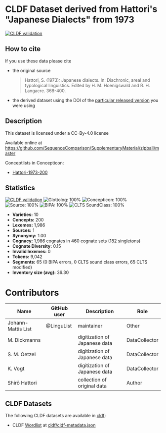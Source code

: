 # CLDF Dataset derived from Hattori's "Japanese Dialects" from 1973

[![CLDF validation](https://github.com/sequencecomparison/hattorijaponic/workflows/CLDF-validation/badge.svg)](https://github.com/sequencecomparison/hattorijaponic/actions?query=workflow%3ACLDF-validation)

## How to cite

If you use these data please cite
- the original source
  > Hattori, S. (1973): Japanese dialects. In: Diachronic, areal and typological linguistics. Edited by H. M. Hoenigswald and R. H. Langacre. 368-400.
- the derived dataset using the DOI of the [particular released version](../../releases/) you were using

## Description


This dataset is licensed under a CC-By-4.0 license

Available online at https://github.com/SequenceComparison/SupplementaryMaterial/zipball/master


Conceptlists in Concepticon:
- [Hattori-1973-200](https://concepticon.clld.org/contributions/Hattori-1973-200)
## Statistics


[![CLDF validation](https://github.com/sequencecomparison/hattorijaponic/workflows/CLDF-validation/badge.svg)](https://github.com/sequencecomparison/hattorijaponic/actions?query=workflow%3ACLDF-validation)
![Glottolog: 100%](https://img.shields.io/badge/Glottolog-100%25-brightgreen.svg "Glottolog: 100%")
![Concepticon: 100%](https://img.shields.io/badge/Concepticon-100%25-brightgreen.svg "Concepticon: 100%")
![Source: 100%](https://img.shields.io/badge/Source-100%25-brightgreen.svg "Source: 100%")
![BIPA: 100%](https://img.shields.io/badge/BIPA-100%25-brightgreen.svg "BIPA: 100%")
![CLTS SoundClass: 100%](https://img.shields.io/badge/CLTS%20SoundClass-100%25-brightgreen.svg "CLTS SoundClass: 100%")

- **Varieties:** 10
- **Concepts:** 200
- **Lexemes:** 1,986
- **Sources:** 1
- **Synonymy:** 1.00
- **Cognacy:** 1,986 cognates in 460 cognate sets (182 singletons)
- **Cognate Diversity:** 0.15
- **Invalid lexemes:** 0
- **Tokens:** 9,042
- **Segments:** 65 (0 BIPA errors, 0 CLTS sound class errors, 65 CLTS modified)
- **Inventory size (avg):** 36.30

# Contributors

Name | GitHub user | Description | Role
--- | --- | --- | ---
Johann-Mattis List | @LinguList | maintainer | Other
M. Dickmanns | | digitization of Japanese data | DataCollector
S. M. Oetzel | | digitization of Japanese data | DataCollector 
K. Vogt | | digitization of Japanese data | DataCollector  
Shirō Hattori | | collection of original data | Author




## CLDF Datasets

The following CLDF datasets are available in [cldf](cldf):

- CLDF [Wordlist](https://github.com/cldf/cldf/tree/master/modules/Wordlist) at [cldf/cldf-metadata.json](cldf/cldf-metadata.json)